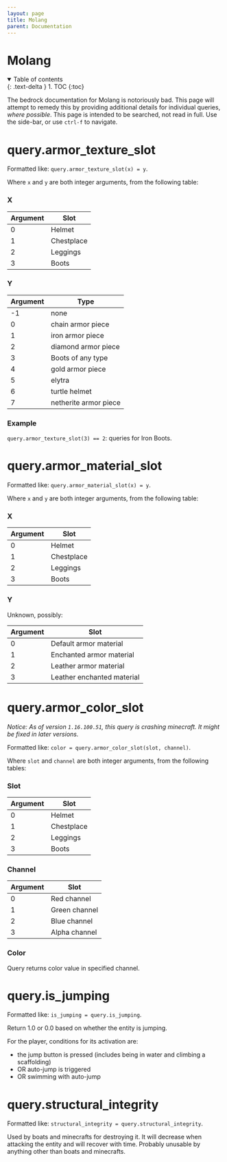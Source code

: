 ```yaml
---
layout: page
title: Molang
parent: Documentation
---
```


# Molang

<details id="toc" class="top-level" open markdown="block">
  <summary>
    Table of contents
  </summary>
  {: .text-delta }
1. TOC
{:toc}
</details>

The bedrock documentation for Molang is notoriously bad. This page will attempt to remedy this by providing additional details for individual queries, *where possible*. This page is intended to be searched, not read in full. Use the side-bar, or use `ctrl-f` to navigate.

# query.armor_texture_slot

Formatted like: `query.armor_texture_slot(x) = y`. 

Where `x` and `y` are both integer arguments, from the following table:

### X

| Argument | Slot       |
|----------|------------|
| 0        | Helmet     |
| 1        | Chestplace |
| 2        | Leggings   |
| 3        | Boots      |

### Y

| Argument | Type                  |
|----------|-----------------------|
| -1       | none                  |
| 0        | chain armor piece     |
| 1        | iron armor piece      |
| 2        | diamond armor piece   |
| 3        | Boots of any type     |
| 4        | gold armor piece      |
| 5        | elytra                |
| 6        | turtle helmet         |
| 7        | netherite armor piece |

### Example

`query.armor_texture_slot(3) == 2`: queries for Iron Boots.

# query.armor_material_slot

Formatted like: `query.armor_material_slot(x) = y`. 

Where `x` and `y` are both integer arguments, from the following table:

### X

| Argument | Slot       |
|----------|------------|
| 0        | Helmet     |
| 1        | Chestplace |
| 2        | Leggings   |
| 3        | Boots      |

### Y
Unknown, possibly:

| Argument | Slot                       |
|----------|----------------------------|
| 0        | Default armor material     |
| 1        | Enchanted armor material   |
| 2        | Leather armor material     |
| 3        | Leather enchanted material |

# query.armor_color_slot

*Notice: As of version `1.16.100.51`, this query is crashing minecraft. It might be fixed in later versions.*

Formatted like: `color = query.armor_color_slot(slot, channel)`. 

Where `slot` and `channel` are both integer arguments, from the following tables:

### Slot

| Argument | Slot       |
|----------|------------|
| 0        | Helmet     |
| 1        | Chestplace |
| 2        | Leggings   |
| 3        | Boots      |

### Channel

| Argument | Slot                       |
|----------|----------------------------|
| 0        | Red channel                |
| 1        | Green channel              |
| 2        | Blue channel               |
| 3        | Alpha channel              |

### Color

Query returns color value in specified channel.

# query.is_jumping

Formatted like: `is_jumping = query.is_jumping`. 

Return 1.0 or 0.0 based on whether the entity is jumping.

For the player, conditions for its activation are:
 - the jump button is pressed (includes being in water and climbing a scaffolding)
 - OR auto-jump is triggered
 - OR swimming with auto-jump

# query.structural_integrity

Formatted like: `structural_integrity = query.structural_integrity`. 

Used by boats and minecrafts for destroying it. It will decrease when attacking the entity and will recover with time. 
Probably unusable by anything other than boats and minecrafts.